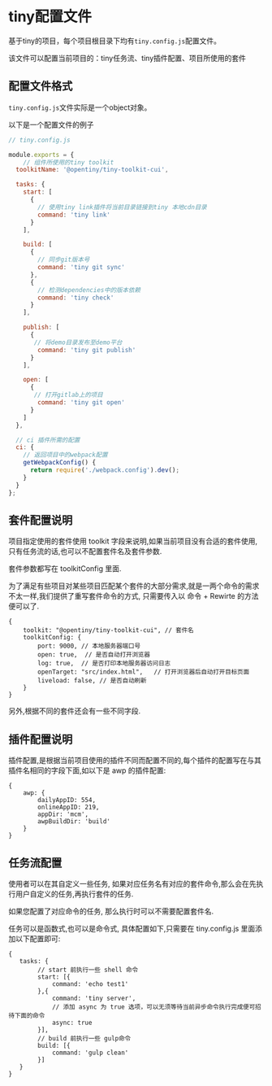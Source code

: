 # tiny配置文件

基于tiny的项目，每个项目根目录下均有`tiny.config.js`配置文件。

该文件可以配置当前项目的：tiny任务流、tiny插件配置、项目所使用的套件


## 配置文件格式

`tiny.config.js`文件实际是一个object对象。

以下是一个配置文件的例子

```js
// tiny.config.js

module.exports = {
    // 组件所使用的tiny toolkit
  toolkitName: '@opentiny/tiny-toolkit-cui',

  tasks: {
    start: [
      {
        // 使用tiny link插件将当前目录链接到tiny 本地cdn目录
        command: 'tiny link'
      }
    ],

    build: [
      {
        // 同步git版本号
        command: 'tiny git sync'
      },
      {
        // 检测dependencies中的版本依赖
        command: 'tiny check'
      }
    ],

    publish: [
      {
       // 将demo目录发布至demo平台
        command: 'tiny git publish'
      }
    ],

    open: [
      {
       // 打开gitlab上的项目
        command: 'tiny git open'
      }
    ]
  },

  // ci 插件所需的配置
  ci: {
    // 返回项目中的webpack配置
    getWebpackConfig() {
      return require('./webpack.config').dev();
    }
  }
};
```

## 套件配置说明

项目指定使用的套件使用 toolkit 字段来说明,如果当前项目没有合适的套件使用, 只有任务流的话,也可以不配置套件名及套件参数.

套件参数都写在 toolkitConfig 里面.

为了满足有些项目对某些项目匹配某个套件的大部分需求,就是一两个命令的需求不太一样,我们提供了重写套件命令的方式, 只需要传入以 命令 + Rewirte 的方法便可以了.

```
{
    toolkit: "@opentiny/tiny-toolkit-cui", // 套件名
    toolkitConfig: {
        port: 9000, // 本地服务器端口号
        open: true,  // 是否自动打开浏览器
        log: true,  // 是否打印本地服务器访问日志
        openTarget: "src/index.html",   // 打开浏览器后自动打开目标页面
        liveload: false, // 是否自动刷新
    }    
}
```

另外,根据不同的套件还会有一些不同字段.


## 插件配置说明

插件配置,是根据当前项目使用的插件不同而配置不同的,每个插件的配置写在与其插件名相同的字段下面,如以下是 awp 的插件配置:

```
{
    awp: {
        dailyAppID: 554,
        onlineAppID: 219,
        appDir: 'mcm',
        awpBuildDir: 'build'
    }
}
```

## 任务流配置


使用者可以在其自定义一些任务, 如果对应任务名有对应的套件命令,那么会在先执行用户自定义的任务,再执行套件的任务.

如果您配置了对应命令的任务, 那么执行时可以不需要配置套件名.

任务可以是函数式,也可以是命令式, 具体配置如下,只需要在 tiny.config.js 里面添加以下配置即可:

```
{
   tasks: {
        // start 前执行一些 shell 命令
        start: [{
            command: 'echo test1'
        },{
            command: 'tiny server',
            // 添加 async 为 true 选项，可以无须等待当前异步命令执行完成便可招待下面的命令
            async: true
        }],
        // build 前执行一些 gulp命令
        build: [{
            command: 'gulp clean'
        }]
   }
}
```


